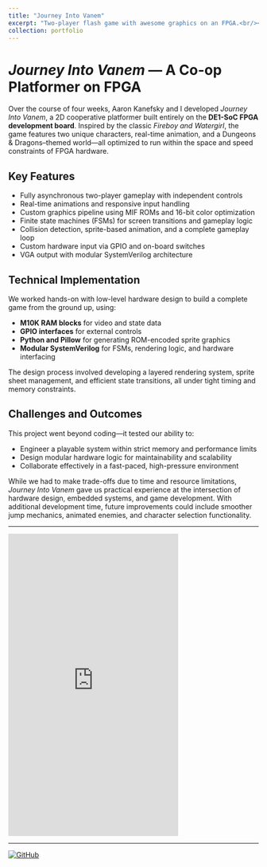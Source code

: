 ```yaml
---
title: "Journey Into Vanem"
excerpt: "Two-player flash game with awesome graphics on an FPGA.<br/><img src='/images/jiv.jpg'>"
collection: portfolio
---
```

# *Journey Into Vanem* — A Co-op Platformer on FPGA

Over the course of four weeks, Aaron Kanefsky and I developed *Journey Into Vanem*, a 2D cooperative platformer built entirely on the **DE1-SoC FPGA development board**. Inspired by the classic *Fireboy and Watergirl*, the game features two unique characters, real-time animation, and a Dungeons & Dragons–themed world—all optimized to run within the space and speed constraints of FPGA hardware.

## Key Features

* Fully asynchronous two-player gameplay with independent controls  
* Real-time animations and responsive input handling  
* Custom graphics pipeline using MIF ROMs and 16-bit color optimization  
* Finite state machines (FSMs) for screen transitions and gameplay logic  
* Collision detection, sprite-based animation, and a complete gameplay loop  
* Custom hardware input via GPIO and on-board switches  
* VGA output with modular SystemVerilog architecture  

## Technical Implementation

We worked hands-on with low-level hardware design to build a complete game from the ground up, using:

* **M10K RAM blocks** for video and state data  
* **GPIO interfaces** for external controls  
* **Python and Pillow** for generating ROM-encoded sprite graphics  
* **Modular SystemVerilog** for FSMs, rendering logic, and hardware interfacing  

The design process involved developing a layered rendering system, sprite sheet management, and efficient state transitions, all under tight timing and memory constraints.

## Challenges and Outcomes

This project went beyond coding—it tested our ability to:

* Engineer a playable system within strict memory and performance limits  
* Design modular hardware logic for maintainability and scalability  
* Collaborate effectively in a fast-paced, high-pressure environment  

While we had to make trade-offs due to time and resource limitations, *Journey Into Vanem* gave us practical experience at the intersection of hardware design, embedded systems, and game development. With additional development time, future improvements could include smoother jump mechanics, animated enemies, and character selection functionality.

---

<iframe width="342" height="607" src="https://www.youtube.com/embed/cgxd4b1auWU" title="July 18, 2025" frameborder="0" allow="accelerometer; autoplay; clipboard-write; encrypted-media; gyroscope; picture-in-picture; web-share" referrerpolicy="strict-origin-when-cross-origin" allowfullscreen></iframe>

---
[![GitHub](https://img.shields.io/badge/View%20on-GitHub-black?logo=github)](https://github.com/ewallace21/JourneyIntoVanem)



